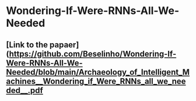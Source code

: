 # Wondering-If-Were-RNNs-All-We-Needed
## [Link to the papaer](https://github.com/Beselinho/Wondering-If-Were-RNNs-All-We-Needed/blob/main/Archaeology_of_Intelligent_Machines__Wondering_if_Were_RNNs_all_we_needed__.pdf
